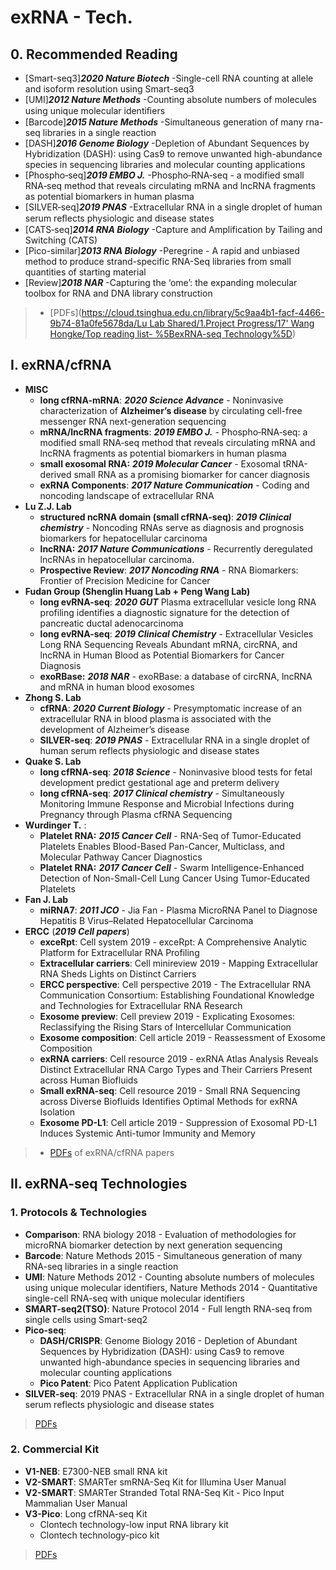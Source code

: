 # exRNA - Tech.

## 0. Recommended Reading

* \[Smart-seq3\]_**2020 Nature Biotech**_ -Single-cell RNA counting at allele and isoform resolution using Smart-seq3 
* \[UMI\]_**2012 Nature Methods**_ -Counting absolute numbers of molecules using unique molecular identiﬁers 
* \[Barcode\]_**2015 Nature Methods**_ -Simultaneous generation of many rna-seq libraries in a single reaction 
* \[DASH\]_**2016 Genome Biology**_ -Depletion of Abundant Sequences by Hybridization \(DASH\): using Cas9 to remove unwanted high-abundance species in sequencing libraries and molecular counting applications 
* \[Phospho‐seq\]_**2019 EMBO J.**_ -Phospho‐RNA‐seq - a modified small RNA‐seq method that reveals circulating mRNA and lncRNA fragments as potential biomarkers in human plasma 
* \[SILVER‐seq\]_**2019 PNAS**_ -Extracellular RNA in a single droplet of human serum reﬂects physiologic and disease states 
* \[CATS‐seq\]_**2014 RNA Biology**_ -Capture and Amplification by Tailing and Switching \(CATS\) 
* \[Pico-similar\]_**2013 RNA Biology**_ -Peregrine - A rapid and unbiased method to produce strand-specific RNA-Seq libraries from small quantities of starting material
* \[Review\]_**2018 NAR**_ -Capturing the ‘ome’: the expanding molecular toolbox for RNA and DNA library construction

> * \[PDFs\]\([https://cloud.tsinghua.edu.cn/library/5c9aa4b1-facf-4466-9b74-81a0fe5678da/Lu Lab Shared/1.Project Progress/17' Wang Hongke/Top reading list- %5BexRNA-seq Technology%5D](https://cloud.tsinghua.edu.cn/library/5c9aa4b1-facf-4466-9b74-81a0fe5678da/Lu%20Lab%20Shared/1.Project%20Progress/17'%20Wang%20Hongke/Top%20reading%20list-%20%5BexRNA-seq%20Technology%5D)\)

## I. exRNA/cfRNA

* **MISC**
  * **long cfRNA-mRNA**: _**2020 Science Advance**_ - Noninvasive characterization of **Alzheimer’s disease** by circulating cell-free messenger RNA next-generation sequencing
  * **mRNA/lncRNA fragments**: _**2019 EMBO J.**_  - Phospho‐RNA‐seq: a modified small RNA‐seq method that reveals circulating mRNA and lncRNA fragments as potential biomarkers in human plasma
  * **small exosomal RNA:** _**2019 Molecular Cancer**_ - Exosomal tRNA-derived small RNA as a promising biomarker for cancer diagnosis
  * **exRNA Components**: _**2017 Nature Communication**_ - Coding and noncoding landscape of extracellular RNA
* **Lu Z.J. Lab**
  * **structured ncRNA domain \(small cfRNA-seq\)**: _**2019 Clinical chemistry**_  - Noncoding RNAs serve as diagnosis and prognosis biomarkers for hepatocellular carcinoma
  * **lncRNA:**  _**2017 Nature Communications** -_ Recurrently deregulated lncRNAs in hepatocellular carcinoma. 
  * **Prospective Review**: _**2017 Noncoding RNA**_ - RNA Biomarkers: Frontier of Precision Medicine for Cancer
* **Fudan Group \(**Shenglin Huang Lab + Peng Wang Lab**\)**
  * **long evRNA-seq**: _**2020 GUT**_ Plasma extracellular vesicle long RNA profiling identifies a diagnostic signature for the detection of pancreatic ductal adenocarcinoma
  * **long evRNA-seq**: _**2019 Clinical Chemistry**_ - Extracellular Vesicles Long RNA Sequencing Reveals Abundant mRNA, circRNA, and lncRNA in Human Blood as Potential Biomarkers for Cancer Diagnosis
  * **exoRBase:** _**2018 NAR**_ - exoRBase: a database of circRNA, lncRNA and mRNA in human blood exosomes
* **Zhong S. Lab**
  * **cfRNA**: _**2020 Current Biology**_ - Presymptomatic increase of an extracellular RNA in blood plasma is associated with the development of Alzheimer’s disease
  * **SILVER-seq**: _**2019 PNAS**_ - Extracellular RNA in a single droplet of human serum reflects physiologic and disease states
* **Quake S. Lab**
  * **long cfRNA-seq**: _**2018 Science**_ - Noninvasive blood tests for fetal development predict gestational age and preterm delivery
  * **long cfRNA-seq**: _**2017 Clinical chemistry**_ - Simultaneously Monitoring Immune Response and Microbial Infections during Pregnancy through Plasma cfRNA Sequencing
* **Wurdinger T.** :  
  * **Platelet RNA:** _**2015 Cancer Cell**_ - RNA-Seq of Tumor-Educated Platelets Enables Blood-Based Pan-Cancer, Multiclass, and Molecular Pathway Cancer Diagnostics
  * **Platelet RNA:** _**2017 Cancer Cell**_ - Swarm Intelligence-Enhanced Detection of Non-Small-Cell Lung Cancer Using Tumor-Educated Platelets
* **Fan J. Lab**
  * **miRNA7**: _**2011 JCO**_ - Jia Fan - Plasma MicroRNA Panel to Diagnose Hepatitis B Virus–Related Hepatocellular Carcinoma
* **ERCC**  \(_**2019 Cell papers**_\)
  * **exceRpt**: Cell system 2019 - exceRpt: A Comprehensive Analytic Platform for Extracellular RNA Profiling
  * **Extracellular carriers**: Cell minireview 2019 - Mapping Extracellular RNA Sheds Lights on Distinct Carriers
  * **ERCC perspective**: Cell perspective 2019 - The Extracellular RNA Communication Consortium: Establishing Foundational Knowledge and Technologies for Extracellular RNA Research
  * **Exosome preview**: Cell preview 2019 - Explicating Exosomes: Reclassifying the Rising Stars of Intercellular Communication
  * **Exosome composition**: Cell article 2019 - Reassessment of Exosome Composition
  * **exRNA carriers**: Cell resource 2019 - exRNA Atlas Analysis Reveals Distinct Extracellular RNA Cargo Types and Their Carriers Present across Human Biofluids
  * **Small exRNA-seq**: Cell resource 2019 - Small RNA Sequencing across Diverse Biofluids Identifies Optimal Methods for exRNA Isolation
  * **Exosome PD-L1**: Cell article 2019 - Suppression of Exosomal PD-L1 Induces Systemic Anti-tumor Immunity and Memory

> * [PDFs](https://cloud.tsinghua.edu.cn/d/f72ee6992a1e4ec78044/?p=/cfRNA&mode=list) of exRNA/cfRNA papers

## II. exRNA-seq Technologies

### 1. Protocols & Technologies

* **Comparison**: RNA biology 2018 - Evaluation of methodologies for microRNA biomarker detection by next generation sequencing
* **Barcode**: Nature Methods 2015 - Simultaneous generation of many RNA-seq libraries in a single reaction
* **UMI**: Nature Methods 2012 - Counting absolute numbers of molecules using unique molecular identifiers, Nature Methods 2014 - Quantitative single-cell RNA-seq with unique molecular identifiers
* **SMART-seq2\(TSO\)**: Nature Protocol 2014 - Full length RNA-seq from single cells using Smart-seq2
* **Pico-seq**:
  * **DASH/CRISPR**: Genome Biology 2016 - Depletion of Abundant Sequences by Hybridization \(DASH\): using Cas9 to remove unwanted high-abundance species in sequencing libraries and molecular counting applications
  * **Pico Patent**: Pico Patent Application Publication
* **SILVER-seq**: 2019 PNAS - Extracellular RNA in a single droplet of human serum reflects physiologic and disease states

> [PDFs](https://cloud.tsinghua.edu.cn/d/f72ee6992a1e4ec78044/?p=/RNA-seq%20library%20technology&mode=list)

### 2. Commercial Kit

* **V1-NEB**: E7300-NEB small RNA kit
* **V2-SMART**: SMARTer smRNA-Seq Kit for Illumina User Manual
* **V2-SMART**: SMARTer Stranded Total RNA-Seq Kit - Pico Input Mammalian User Manual
* **V3-Pico**: Long cfRNA-seq Kit
  * Clontech technology-low input RNA library kit
  * Clontech technology-pico kit

> [PDFs](https://cloud.tsinghua.edu.cn/d/f72ee6992a1e4ec78044/?p=/RNA-seq%20library%20construction%20kit%20manual&mode=list)

